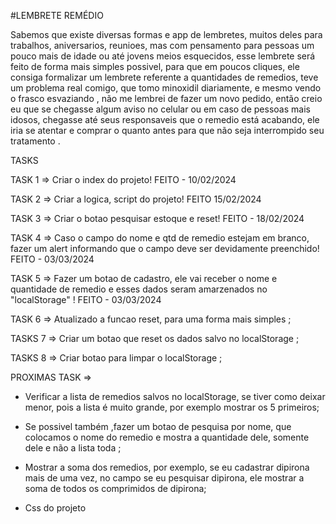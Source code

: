  #LEMBRETE REMÉDIO

 Sabemos que existe diversas formas e app de lembretes, muitos deles para trabalhos, aniversarios, reunioes, mas com pensamento para pessoas um pouco mais de idade ou até jovens meios esquecidos, esse lembrete será feito de forma mais simples possivel, para que em poucos cliques, ele consiga formalizar um lembrete referente a quantidades de remedios, teve um problema real comigo, que tomo minoxidil diariamente, e mesmo vendo o frasco esvaziando , não me lembrei de fazer um novo pedido, então creio eu que se chegasse algum aviso no celular ou em caso de pessoas mais idosos, chegasse até seus responsaveis que o remedio está acabando, ele iria se atentar e comprar o quanto antes para que não seja interrompido seu tratamento .


TASKS 

TASK 1 => Criar o index do projeto!
FEITO - 10/02/2024

TASK 2 => Criar a logica, script do projeto!
FEITO 15/02/2024

TASK 3 => Criar o botao pesquisar estoque e reset!
FEITO - 18/02/2024

TASK 4 => Caso o campo do nome e qtd de remedio estejam em branco, fazer um alert informando que o campo deve ser devidamente preenchido!
FEITO - 03/03/2024

TASK 5 => Fazer um botao de cadastro, ele vai receber o nome e quantidade de remedio e esses dados seram amarzenados no "localStorage" !
FEITO - 03/03/2024

TASK 6 => Atualizado a funcao reset, para uma forma mais simples ;

TASKS 7 => Criar um botao que reset os dados salvo no localStorage ;
 
TASKS 8 => Criar botao para limpar o localStorage ;

PROXIMAS TASK => 

 - Verificar a lista de remedios salvos no localStorage, se tiver como deixar menor, pois a lista é muito grande, por exemplo mostrar os 5 primeiros;

 - Se possivel também ,fazer um botao de pesquisa por nome,  que colocamos o nome do remedio e mostra a quantidade dele, somente dele e não a lista toda ;

- Mostrar a soma dos remedios, por exemplo, se eu cadastrar dipirona mais de uma vez, no campo se eu pesquisar dipirona, ele mostrar a soma de todos os comprimidos de dipirona;
- Css do projeto